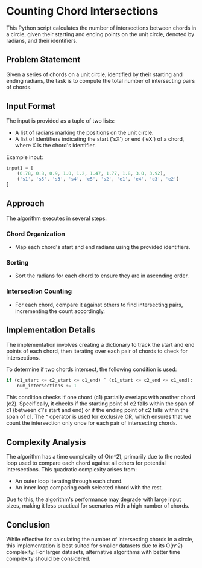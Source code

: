 # Counting Chord Intersections

This Python script calculates the number of intersections between chords in a circle, given their starting and ending points on the unit circle, denoted by radians, and their identifiers.

## Problem Statement

Given a series of chords on a unit circle, identified by their starting and ending radians, the task is to compute the total number of intersecting pairs of chords.

## Input Format

The input is provided as a tuple of two lists:
- A list of radians marking the positions on the unit circle.
- A list of identifiers indicating the start ('sX') or end ('eX') of a chord, where X is the chord's identifier.

Example input:
```python
input1 = [
    (0.78, 0.8, 0.9, 1.0, 1.2, 1.47, 1.77, 1.8, 3.0, 3.92),
    ('s1', 's5', 's3', 's4', 'e5', 's2', 'e1', 'e4', 'e3', 'e2')
]
```

## Approach

The algorithm executes in several steps:

### Chord Organization
- Map each chord's start and end radians using the provided identifiers.

### Sorting
- Sort the radians for each chord to ensure they are in ascending order.

### Intersection Counting
- For each chord, compare it against others to find intersecting pairs, incrementing the count accordingly.

## Implementation Details

The implementation involves creating a dictionary to track the start and end points of each chord, then iterating over each pair of chords to check for intersections.

To determine if two chords intersect, the following condition is used:

```python
if (c1_start <= c2_start <= c1_end) ^ (c1_start <= c2_end <= c1_end):
    num_intersections += 1
```

This condition checks if one chord (c1) partially overlaps with another chord (c2). Specifically, it checks if the starting point of c2 falls within the span of c1 (between c1's start and end) or if the ending point of c2 falls within the span of c1. The ^ operator is used for exclusive OR, which ensures that we count the intersection only once for each pair of intersecting chords.


## Complexity Analysis

The algorithm has a time complexity of O(n^2), primarily due to the nested loop used to compare each chord against all others for potential intersections. This quadratic complexity arises from:

- An outer loop iterating through each chord.
- An inner loop comparing each selected chord with the rest.

Due to this, the algorithm's performance may degrade with large input sizes, making it less practical for scenarios with a high number of chords.

## Conclusion

While effective for calculating the number of intersecting chords in a circle, this implementation is best suited for smaller datasets due to its O(n^2) complexity. For larger datasets, alternative algorithms with better time complexity should be considered.
